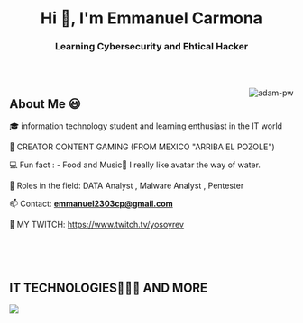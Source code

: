 <h1 align="center">Hi 👋, I'm Emmanuel Carmona</h1>
<h3 align="center">Learning Cybersecurity and Ehtical Hacker</h3>
<br>


<br>

<p><img align="right" src="https://github.com/Adam-pw/Adam-pw/blob/main/animation_500_kxa883sd.gif" alt="adam-pw" /></p>

<h2>About Me 😃</h2>
<!--Intro start-->

<p align="left">
🎓 information technology student and learning enthusiast in the IT world
 
🎥 CREATOR CONTENT GAMING   (FROM MEXICO "ARRIBA EL POZOLE")

💻 Fun fact : - Food and Music🎵 I really like avatar the way of water.

📝 Roles in the field: DATA Analyst , Malware Analyst , Pentester

📫 Contact: **emmanuel2303cp@gmail.com**

🎥 MY TWITCH: https://www.twitch.tv/yosoyrev



<br>


</p>

<br>

<h2 >IT TECHNOLOGIES👨🏻‍💻 AND MORE</h2>
<!--tech stack icons-->
<p align="left">
  <a href="https://skillicons.dev">
    <img src="https://skillicons.dev/icons?i=vscode,linux,git,github,python,c,postman,windows" />
  </a>
</p>
<br>





      



